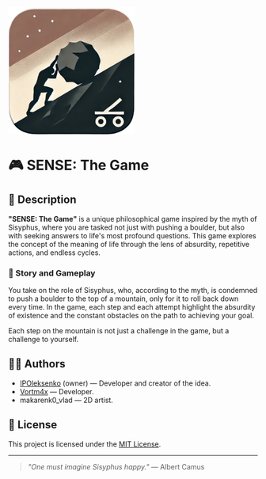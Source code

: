 <img src="app/src/main/assets/icon.bmp" width="256" alt="logo">

# 🎮 SENSE: The Game

## 🧩 Description

**"SENSE: The Game"** is a unique philosophical game inspired by the myth of Sisyphus, where you are tasked not just with pushing a boulder, but also with seeking answers to life's most profound questions. This game explores the concept of the meaning of life through the lens of absurdity, repetitive actions, and endless cycles.

### 🗿 Story and Gameplay

You take on the role of Sisyphus, who, according to the myth, is condemned to push a boulder to the top of a mountain, only for it to roll back down every time. In the game, each step and each attempt highlight the absurdity of existence and the constant obstacles on the path to achieving your goal.

Each step on the mountain is not just a challenge in the game, but a challenge to yourself.

## 🧑‍💻 Authors

- [IPOleksenko](https://github.com/IPOleksenko) (owner) — Developer and creator of the idea.
- [Vortm4x](https://github.com/Vortm4x) — Developer.
- makarenk0_vlad — 2D artist.

## 📜 License

This project is licensed under the [MIT License][license].

[license]: ./LICENSE

---

> _"One must imagine Sisyphus happy."_ — Albert Camus
